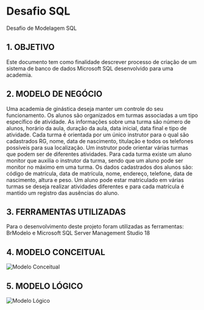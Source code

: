 # Desafio SQL
Desafio de Modelagem SQL 

## 1.	OBJETIVO

Este documento tem como finalidade descrever processo de criação de um sistema de banco de dados Microsoft SQL desenvolvido para uma academia.

## 2.	MODELO DE NEGÓCIO

Uma academia de ginástica deseja manter um controle do seu funcionamento. Os alunos são organizados em turmas associadas a um tipo específico de atividade. As informações sobre uma turma são número de alunos, horário da aula, duração da aula, data inicial, data final e tipo de atividade.
Cada turma é orientada por um único instrutor para o qual são cadastrados RG, nome, data de nascimento, titulação e todos os telefones possíveis para sua localização. Um instrutor pode orientar várias turmas que podem ser de diferentes atividades. Para cada turma existe um aluno monitor que auxilia o instrutor da turma, sendo que um aluno pode ser monitor no máximo em uma turma.
Os dados cadastrados dos alunos são: código de matrícula, data de matrícula, nome, endereço, telefone, data de nascimento, altura e peso. Um aluno pode estar matriculado em várias turmas se deseja realizar atividades diferentes e para cada matrícula é mantido um registro das ausências do aluno.

## 3.	FERRAMENTAS UTILIZADAS

Para o desenvolvimento deste projeto foram utilizadas as ferramentas: BrModelo e Microsoft SQL Server Management Studio 18

## 4. MODELO CONCEITUAL

![Modelo Conceitual](https://user-images.githubusercontent.com/56164041/191392701-1cdce9f5-6e98-4ced-b218-3d9bb9021fc2.png)

## 5. MODELO LÓGICO

![Modelo Lógico](https://user-images.githubusercontent.com/56164041/191392746-b8a45d69-c5fa-4ee4-9938-db279a776822.png)
